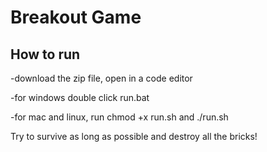# Breakout Game

## How to run

-download the zip file, open in a code editor

-for windows double click run.bat

-for mac and linux, run chmod +x run.sh and ./run.sh

Try to survive as long as possible and destroy all the bricks!
